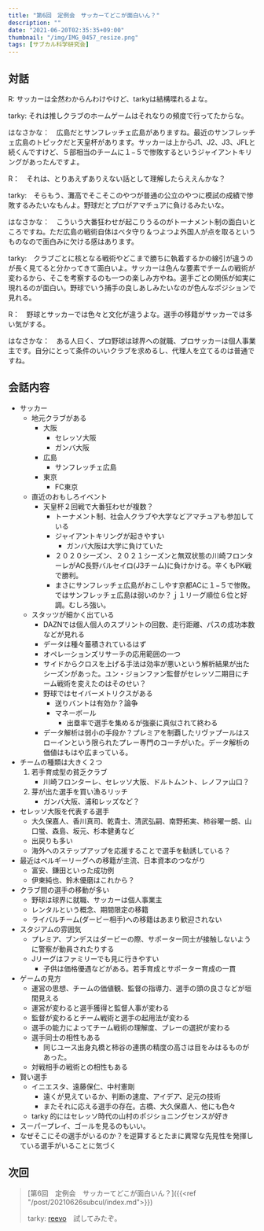 ```yaml
---
title: "第6回　定例会　サッカーてどこが面白いん？"
description: ""
date: "2021-06-20T02:35:35+09:00"
thumbnail: "/img/IMG_0457_resize.png"
tags: [サブカル科学研究会]
---
```


## 対話
R: サッカーは全然わからんわけやけど、tarkyは結構喋れるよな。

tarky: それは推しクラブのホームゲームはそれなりの頻度で行ってたからな。

はなさかな：　広島だとサンフレッチェ広島がありますね。最近のサンフレッチェ広島のトピックだと天皇杯があります。サッカーは上からJ1、J2、J3、JFLと続くんですけど、５部相当のチームに１−５で惨敗するというジャイアントキリングがあったんですよ。

R：　それは、とりあえずありえない話として理解したらええんかな？

tarky:　そらもう、灘高でそこそこのやつが普通の公立のやつに模試の成績で惨敗するみたいなもんよ。野球だとプロがアマチュアに負けるみたいな。

はなさかな：　こういう大番狂わせが起こりうるのがトーナメント制の面白いところですね。ただ広島の戦術自体はベタ守り＆つよつよ外国人が点を取るというものなので面白みに欠ける感はあります。

tarky:　クラブごとに核となる戦術やどこまで勝ちに執着するかの線引が違うのが長く見てると分かってきて面白いよ。サッカーは色んな要素でチームの戦術が変わるから、そこを考察するのも一つの楽しみ方やね。選手ごとの関係が如実に現れるのが面白い。野球でいう捕手の良しあしみたいなのが色んなポジションで見れる。

R：　野球とサッカーでは色々と文化が違うよな。選手の移籍がサッカーでは多い気がする。

はなさかな：　ある人曰く、プロ野球は球界への就職、プロサッカーは個人事業主です。自分にとって条件のいいクラブを求めるし、代理人を立てるのは普通ですね。

## 会話内容
- サッカー
  - 地元クラブがある
    - 大阪
      - セレッソ大阪
      - ガンバ大阪
    - 広島
      - サンフレッチェ広島
    - 東京
      - FC東京
  - 直近のおもしろイベント
    - 天皇杯２回戦で大番狂わせが複数？
      - トーナメント制、社会人クラブや大学などアマチュアも参加している
      - ジャイアントキリングが起きやすい
        - ガンバ大阪は大学に負けていた
      - ２０２０シーズン、２０２１シーズンと無双状態の川崎フロンターレがAC長野バルセイロ(J3チーム)に負けかける。辛くもPK戦で勝利。
      - まさにサンフレッチェ広島がおこしやす京都ACに１−５で惨敗。ではサンフレッチェ広島は弱いのか？ｊ１リーグ順位６位と好調。むしろ強い。
  - スタッツが細かく出ている
    - DAZNでは個人個人のスプリントの回数、走行距離、パスの成功本数などが見れる
    - データは種々蓄積されているはず
    - オペレーションズリサーチの応用範囲の一つ
    - サイドからクロスを上げる手法は効率が悪いという解析結果が出たシーズンがあった。ユン・ジョンファン監督がセレッソ二期目にチーム戦術を変えたのはそのせい？
    - 野球ではセイバーメトリクスがある
      - 送りバントは有効か？論争
      - マネーボール
        - 出塁率で選手を集めるが強豪に真似されて終わる
    - データ解析は弱小の手段か？プレミアを制覇したリヴァプールはスローインという限られたプレー専門のコーチがいた。データ解析の価値はもはや広まっている。
- チームの種類は大きく２つ
  1. 若手育成型の貧乏クラブ
     - 川崎フロンターレ、セレッソ大阪、ドルトムント、レノファ山口？
  2. 芽が出た選手を買い漁るリッチ
     - ガンバ大阪、浦和レッズなど？
- セレッソ大阪を代表する選手
  - 大久保嘉人、香川真司、乾貴士、清武弘嗣、南野拓実、柿谷曜一朗、山口蛍、森島、坂元、杉本健勇など
  - 出戻りも多い
  - 海外へのステップアップを応援することで選手を勧誘している？
- 最近はベルギーリーグへの移籍が主流、日本資本のつながり
  - 富安、鎌田といった成功例
  - 伊東純也、鈴木優磨はこれから？
- クラブ間の選手の移動が多い
  - 野球は球界に就職、サッカーは個人事業主
  - レンタルという概念、期間限定の移籍
  - ライバルチーム(ダービー相手)への移籍はあまり歓迎されない
- スタジアムの雰囲気
  - プレミア、ブンデスはダービーの際、サポーター同士が接触しないように警察が動員されたりする
  - Jリーグはファミリーでも見に行きやすい
    - 子供は価格優遇などがある。若手育成とサポーター育成の一貫
- ゲームの見方
  - 運営の思想、チームの価値観、監督の指導力、選手の頭の良さなどが垣間見える
  - 運営が変わると選手獲得と監督人事が変わる
  - 監督が変わるとチーム戦術と選手の起用法が変わる
  - 選手の能力によってチーム戦術の理解度、プレーの選択が変わる
  - 選手同士の相性もある
    - 同じユース出身丸橋と柿谷の連携の精度の高さは目をみはるものがあった。
  - 対戦相手の戦術との相性もある
- 賢い選手
  - イニエスタ、遠藤保仁、中村憲剛
    - 遠くが見えているか、判断の速度、アイデア、足元の技術
    - またそれに応える選手の存在。古橋、大久保嘉人、他にも色々
  - tarky 的にはセレッソ時代の山村のポジショニングセンスが好き
- スーパープレイ、ゴールを見るのもいい。
- なぜそこにその選手がいるのか？を逆算するとたまに異常な先見性を発揮している選手がいることに気づく

## 次回
> [第6回　定例会　サッカーてどこが面白いん？]({{<ref "/post/20210626subcul/index.md">}})
> 
> tarky: [reevo](https://creevo-music.com/)　試してみたぞ。
